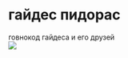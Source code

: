 # гайдес пидорас
говнокод гайдеса и его друзей
<br/>
<img src="https://cdn.discordapp.com/attachments/999403001846435880/999520730859438080/IMG_20220721_103749_539.jpg"/>
